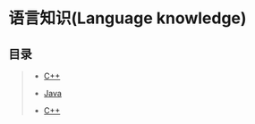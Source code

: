 # 语言知识(Language knowledge)

## 目录

>* [C++](https://github.com/shencang/note/blob/master/%E8%AF%AD%E8%A8%80%E7%9F%A5%E8%AF%86(Language%20knowledge)/-)
>
>* [Java](https://github.com/shencang/note/blob/master/%E8%AF%AD%E8%A8%80%E7%9F%A5%E8%AF%86(Language%20knowledge)/-)
>
>* [C++](https://github.com/shencang/note/blob/master/%E8%AF%AD%E8%A8%80%E7%9F%A5%E8%AF%86(Language%20knowledge)/-)

